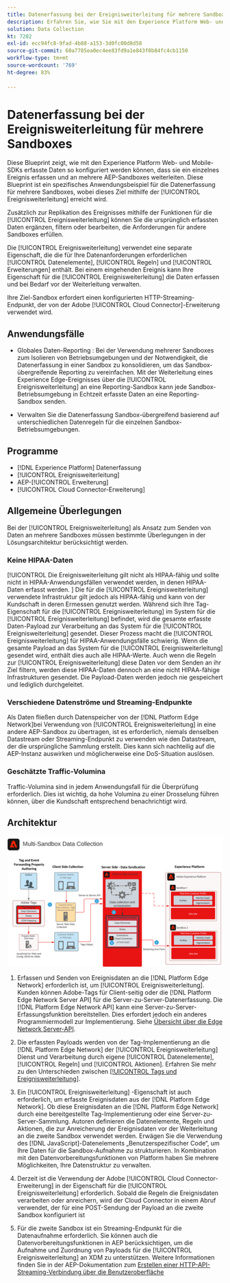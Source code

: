 ```yaml
---
title: Datenerfassung bei der Ereignisweiterleitung für mehrere Sandboxes
description: Erfahren Sie, wie Sie mit den Experience Platform Web- und Mobile-SDKs erfasste Daten so konfigurieren können, dass sie ein einzelnes Ereignis erfassen und an mehrere Experience Platform-Sandboxes weiterleiten.
solution: Data Collection
kt: 7202
exl-id: ecc94fc8-9fad-4b88-a153-3d0fc00d8d58
source-git-commit: 60a7785ea0ec4ee83fd9a1e843f0b84fc4cb1150
workflow-type: tm+mt
source-wordcount: '769'
ht-degree: 83%

---
```


# Datenerfassung bei der Ereignisweiterleitung für mehrere Sandboxes

Diese Blueprint zeigt, wie mit den Experience Platform Web- und Mobile-SDKs erfasste Daten so konfiguriert werden können, dass sie ein einzelnes Ereignis erfassen und an mehrere AEP-Sandboxes weiterleiten. Diese Blueprint ist ein spezifisches Anwendungsbeispiel für die Datenerfassung für mehrere Sandboxes, wobei dieses Ziel mithilfe der [!UICONTROL Ereignisweiterleitung] erreicht wird.

Zusätzlich zur Replikation des Ereignisses mithilfe der Funktionen für die  [!UICONTROL Ereignisweiterleitung] können Sie die ursprünglich erfassten Daten ergänzen, filtern oder bearbeiten, die Anforderungen für andere Sandboxes erfüllen.

Die [!UICONTROL Ereignisweiterleitung] verwendet eine separate Eigenschaft, die die für Ihre Datenanforderungen erforderlichen [!UICONTROL Datenelemente], [!UICONTROL Regeln] und [!UICONTROL Erweiterungen] enthält. Bei einem eingehenden Ereignis kann Ihre Eigenschaft für die [!UICONTROL Ereignisweiterleitung] die Daten erfassen und bei Bedarf vor der Weiterleitung verwalten.

Ihre Ziel-Sandbox erfordert einen konfigurierten HTTP-Streaming-Endpunkt, der von der Adobe [!UICONTROL Cloud Connector]-Erweiterung verwendet wird.

## Anwendungsfälle

* Globales Daten-Reporting : Bei der Verwendung mehrerer Sandboxes zum Isolieren von Betriebsumgebungen und der Notwendigkeit, die Datenerfassung in einer Sandbox zu konsolidieren, um das Sandbox-übergreifende Reporting zu vereinfachen. Mit der Weiterleitung eines Experience Edge-Ereignisses über die [!UICONTROL Ereignisweiterleitung] an eine Reporting-Sandbox kann jede Sandbox-Betriebsumgebung in Echtzeit erfasste Daten an eine Reporting-Sandbox senden.

* Verwalten Sie die Datenerfassung Sandbox-übergreifend basierend auf unterschiedlichen Datenregeln für die einzelnen Sandbox-Betriebsumgebungen.

## Programme

* [!DNL Experience Platform] Datenerfassung
* [!UICONTROL Ereignisweiterleitung]
* AEP-[!UICONTROL Erweiterung]
* [!UICONTROL Cloud Connector-Erweiterung]

## Allgemeine Überlegungen

Bei der [!UICONTROL Ereignisweiterleitung] als Ansatz zum Senden von Daten an mehrere Sandboxes müssen bestimmte Überlegungen in der Lösungsarchitektur berücksichtigt werden.

### Keine HIPAA-Daten

[!UICONTROL Die Ereignisweiterleitung gilt nicht als HIPAA-fähig und sollte nicht in HIPAA-Anwendungsfällen verwendet werden, in denen HIPAA-Daten erfasst werden. ] Die für die [!UICONTROL Ereignisweiterleitung] verwendete Infrastruktur gilt jedoch als HIPAA-fähig und kann von der Kundschaft in deren Ermessen genutzt werden. Während sich Ihre Tag-Eigenschaft für die [!UICONTROL Ereignisweiterleitung] im System für die [!UICONTROL Ereignisweiterleitung] befindet, wird die gesamte erfasste Daten-Payload zur Verarbeitung an das System für die [!UICONTROL Ereignisweiterleitung] gesendet. Dieser Prozess macht die [!UICONTROL Ereignisweiterleitung] für HIPAA-Anwendungsfälle schwierig. Wenn die gesamte Payload an das System für die [!UICONTROL Ereignisweiterleitung] gesendet wird, enthält dies auch alle HIPAA-Werte. Auch wenn die Regeln zur [!UICONTROL Ereignisweiterleitung] diese Daten vor dem Senden an ihr Ziel filtern, werden diese HIPAA-Daten dennoch an eine nicht HIPAA-fähige Infrastrukturen gesendet. Die Payload-Daten werden jedoch nie gespeichert und lediglich durchgeleitet.

### Verschiedene Datenströme und Streaming-Endpunkte

Als Daten fließen durch Datenspeicher von der [!DNL Platform Edge Network]bei Verwendung von [!UICONTROL Ereignisweiterleitung] in eine andere AEP-Sandbox zu übertragen, ist es erforderlich, niemals denselben Datastream oder Streaming-Endpunkt zu verwenden wie den Datastream, der die ursprüngliche Sammlung erstellt. Dies kann sich nachteilig auf die AEP-Instanz auswirken und möglicherweise eine DoS-Situation auslösen.

### Geschätzte Traffic-Volumina

Traffic-Volumina sind in jedem Anwendungsfall für die Überprüfung erforderlich. Dies ist wichtig, da hohe Volumina zu einer Drosselung führen können, über die Kundschaft entsprechend benachrichtigt wird.

## Architektur

![[!UICONTROL Ereignisweiterleitung für mehrere Sandboxes]](assets/multi-sandbox-data-collection.png)

1. Erfassen und Senden von Ereignisdaten an die [!DNL Platform Edge Network] erforderlich ist, um [!UICONTROL Ereignisweiterleitung]. Kunden können Adobe-Tags für Client-seitig oder die [!DNL Platform Edge Network Server API] für die Server-zu-Server-Datenerfassung. Die [!DNL Platform Edge Network API] kann eine Server-zu-Server-Erfassungsfunktion bereitstellen. Dies erfordert jedoch ein anderes Programmiermodell zur Implementierung. Siehe [Übersicht über die Edge Network Server-API](https://experienceleague.adobe.com/docs/experience-platform/edge-network-server-api/overview.html?lang=de).

1. Die erfassten Payloads werden von der Tag-Implementierung an die [!DNL Platform Edge Network] der [!UICONTROL Ereignisweiterleitung] Dienst und Verarbeitung durch eigene [!UICONTROL Datenelemente], [!UICONTROL Regeln] und [!UICONTROL Aktionen]. Erfahren Sie mehr zu den Unterschieden zwischen [[!UICONTROL Tags und Ereignisweiterleitung]](https://experienceleague.adobe.com/docs/experience-platform/tags/event-forwarding/overview.html?lang=de#differences-from-tags).

1. Ein [!UICONTROL Ereignisweiterleitung] -Eigenschaft ist auch erforderlich, um erfasste Ereignisdaten aus der [!DNL Platform Edge Network]. Ob diese Ereignisdaten an die [!DNL Platform Edge Network] durch eine bereitgestellte Tag-Implementierung oder eine Server-zu-Server-Sammlung. Autoren definieren die Datenelemente, Regeln und Aktionen, die zur Anreicherung der Ereignisdaten vor der Weiterleitung an die zweite Sandbox verwendet werden. Erwägen Sie die Verwendung des [!DNL JavaScript]-Datenelements „Benutzerspezifischer Code“, um Ihre Daten für die Sandbox-Aufnahme zu strukturieren. In Kombination mit den Datenvorbereitungsfunktionen von Platform haben Sie mehrere Möglichkeiten, Ihre Datenstruktur zu verwalten.

1. Derzeit ist die Verwendung der Adobe [!UICONTROL Cloud Connector-Erweiterung] in der Eigenschaft für die [!UICONTROL Ereignisweiterleitung] erforderlich. Sobald die Regeln die Ereignisdaten verarbeiten oder anreichern, wird der Cloud Connector in einem Abruf verwendet, der für eine POST-Sendung der Payload an die zweite Sandbox konfiguriert ist

1. Für die zweite Sandbox ist ein Streaming-Endpunkt für die Datenaufnahme erforderlich. Sie können auch die Datenvorbereitungsfunktionen in AEP berücksichtigen, um die Aufnahme und Zuordnung von Payloads für die [!UICONTROL Ereignisweiterleitung] an XDM zu unterstützen. Weitere Informationen finden Sie in der AEP-Dokumentation zum [Erstellen einer HTTP-API-Streaming-Verbindung über die Benutzeroberfläche](https://experienceleague.adobe.com/docs/experience-platform/sources/ui-tutorials/create/streaming/http.html?lang=de)

